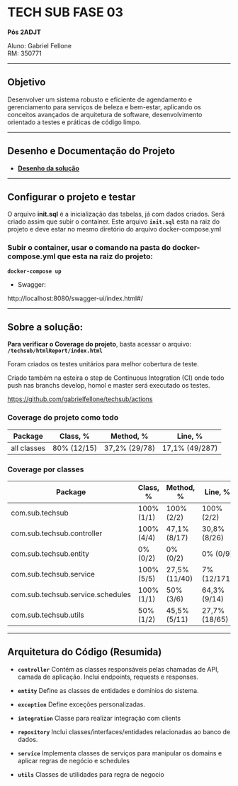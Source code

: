 
# TECH SUB FASE 03

**Pós 2ADJT**

Aluno: Gabriel Fellone  
RM: 350771

---

## Objetivo 

Desenvolver um sistema robusto e eficiente de agendamento e gerenciamento
para serviços de beleza e bem-estar, aplicando os conceitos avançados de arquitetura
de software, desenvolvimento orientado a testes e práticas de código limpo.

---

## Desenho e Documentação do Projeto

- [**Desenho da solução** ](https://miro.com/app/board/uXjVKrPLMaQ=/?share_link_id=624660829579)

---

## Configurar o projeto e testar


O arquivo **init.sql** é a inicialização das tabelas, já com dados criados. Será criado assim que subir o container.
Este arquivo **`init.sql`** esta na raiz do projeto e deve estar no mesmo diretório do arquivo docker-compose.yml


### Subir o container, usar o comando na pasta do **docker-compose.yml** que esta na raiz do projeto:

**`docker-compose up`**


- Swagger:

http://localhost:8080/swagger-ui/index.html#/


---

## Sobre a solução:


**Para verificar o Coverage do projeto**, basta acessar o arquivo: **`/techsub/htmlReport/index.html`** 

Foram criados os testes unitários para melhor cobertura de teste.

Criado também na esteira o step de Continuous Integration (CI) onde todo push nas branchs develop, homol e master será executado os testes.

https://github.com/gabrielfellone/techsub/actions


### Coverage do projeto como todo

| Package                     | Class, %      | Method, %    | Line, %     |
|-----------------------------|---------------|--------------|-------------|
| all classes                 | 80% (12/15)   | 37,2% (29/78)| 17,1% (49/287) |


### Coverage por classes

| Package                                  | Class, %      | Method, %    | Line, %     |
|------------------------------------------|---------------|--------------|-------------|
| com.sub.techsub                         | 100% (1/1)    | 100% (2/2)   | 100% (2/2)   |
| com.sub.techsub.controller               | 100% (4/4)    | 47,1% (8/17) | 30,8% (8/26) |
| com.sub.techsub.entity                   | 0% (0/2)      | 0% (0/2)     | 0% (0/9)     |
| com.sub.techsub.service                  | 100% (5/5)    | 27,5% (11/40)| 7% (12/171)  |
| com.sub.techsub.service.schedules        | 100% (1/1)    | 50% (3/6)    | 64,3% (9/14) |
| com.sub.techsub.utils                    | 50% (1/2)     | 45,5% (5/11) | 27,7% (18/65) |



---


## Arquitetura do Código (Resumida)

- **`controller`**
  Contém as classes responsáveis pelas chamadas de API, camada de aplicação. Inclui endpoints, requests e responses.

- **`entity`**
  Define as classes de entidades e domínios do sistema.

- **`exception`**
  Define exceções personalizadas.

- **`integration`**
  Classe para realizar integração com clients 

- **`repository`**
  Inclui classes/interfaces/entidades relacionadas ao banco de dados.

- **`service`**
  Implementa classes de serviços para manipular os domains e aplicar regras de negócio e schedules

- **`utils`**
  Classes de utilidades para regra de negocio

  
